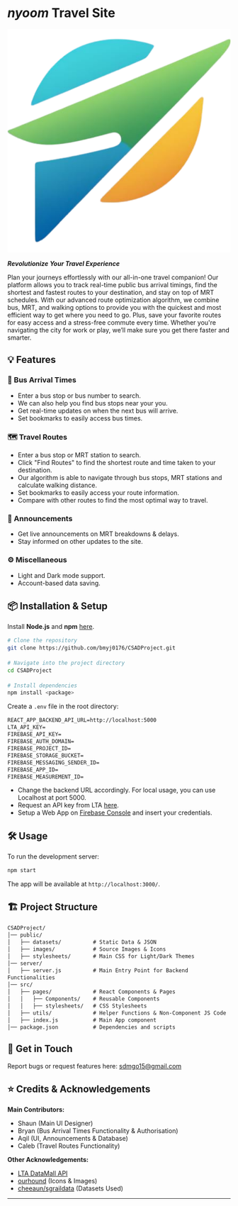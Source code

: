 # *nyoom* Travel Site

![nyoom](./public/images/nyoom_icon.png)

***Revolutionize Your Travel Experience***

Plan your journeys effortlessly with our all-in-one travel companion! Our platform allows you to track real-time public bus arrival timings, find the shortest and fastest routes to your destination, and stay on top of MRT schedules. With our advanced route optimization algorithm, we combine bus, MRT, and walking options to provide you with the quickest and most efficient way to get where you need to go. Plus, save your favorite routes for easy access and a stress-free commute every time. Whether you're navigating the city for work or play, we’ll make sure you get there faster and smarter.



## 💡 Features

### 🔎 Bus Arrival Times
- Enter a bus stop or bus number to search.
- We can also help you find bus stops near your you.
- Get real-time updates on when the next bus will arrive.
- Set bookmarks to easily access bus times.
### 🗺️ Travel Routes
- Enter a bus stop or MRT station to search.
- Click "Find Routes" to find the shortest route and time taken to your destination.
- Our algorithm is able to navigate through bus stops, MRT stations and calculate walking distance.
- Set bookmarks to easily access your route information.
- Compare with other routes to find the most optimal way to travel.
### 📢 Announcements
- Get live announcements on MRT breakdowns & delays.
- Stay informed on other updates to the site.
### ⚙️ Miscellaneous
- Light and Dark mode support.
- Account-based data saving.



## 📦 Installation & Setup

Install **Node.js** and **npm** [here](https://nodejs.org/en).

```bash
# Clone the repository
git clone https://github.com/bmyj0176/CSADProject.git

# Navigate into the project directory
cd CSADProject

# Install dependencies
npm install <package>
```

Create a `.env` file in the root directory:
```plaintext
REACT_APP_BACKEND_API_URL=http://localhost:5000
LTA_API_KEY=
FIREBASE_API_KEY=
FIREBASE_AUTH_DOMAIN=
FIREBASE_PROJECT_ID=
FIREBASE_STORAGE_BUCKET=
FIREBASE_MESSAGING_SENDER_ID=
FIREBASE_APP_ID=
FIREBASE_MEASUREMENT_ID=
```
- Change the backend URL accordingly. For local usage, you can use Localhost at port 5000.
- Request an API key from LTA [here](https://datamall.lta.gov.sg/content/datamall/en/request-for-api.html). 
- Setup a Web App on [Firebase Console](https://console.firebase.google.com) and insert your credentials.



## 🛠️ Usage

To run the development server:
```bash
npm start
```
The app will be available at `http://localhost:3000/`.



## 🏗️ Project Structure

```
CSADProject/
│── public/               
│   ├── datasets/          # Static Data & JSON
│   ├── images/            # Source Images & Icons
│   ├── stylesheets/       # Main CSS for Light/Dark Themes
│── server/
│   ├── server.js          # Main Entry Point for Backend Functionalities
│── src/
│   ├── pages/             # React Components & Pages
│   │   ├── Components/    # Reusable Components
│   │   ├── stylesheets/   # CSS Stylesheets
│   ├── utils/             # Helper Functions & Non-Component JS Code
│   ├── index.js           # Main App component
│── package.json           # Dependencies and scripts
```



## 📨 Get in Touch

Report bugs or request features here: [sdmgo15@gmail.com](mailto:sdmgo15@gmail.com)



## ⭐ Credits & Acknowledgements

**Main Contributors:**

- Shaun (Main UI Designer)
- Bryan (Bus Arrival Times Functionality & Authorisation)
- Aqil (UI, Announcements & Database)
- Caleb (Travel Routes Functionality)

**Other Acknowledgements:**

- [LTA DataMall API](https://datamall.lta.gov.sg/content/datamall/en.html)
- [ourhound](https://ourhound.com/transportations-tips-travelling-around-Singapore) (Icons & Images) 
- [cheeaun/sgraildata](https://github.com/cheeaun/sgraildata) (Datasets Used)



---


